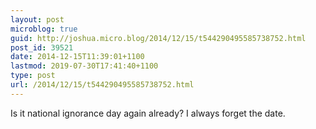```yaml
---
layout: post
microblog: true
guid: http://joshua.micro.blog/2014/12/15/t544290495585738752.html
post_id: 39521
date: 2014-12-15T11:39:01+1100
lastmod: 2019-07-30T17:41:40+1100
type: post
url: /2014/12/15/t544290495585738752.html
---
```

Is it national ignorance day again already? I always forget the date.
